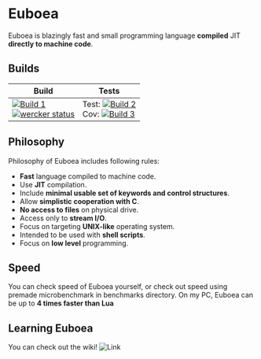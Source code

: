 # Euboea

Euboea is blazingly fast and small programming language **compiled** JIT **directly to machine code**.

## Builds

| Build             | Tests             |
|-------------------|-------------------|
| [![Build 1](https://travis-matrix-badges.herokuapp.com/repos/KrzysztofSzewczyk/Euboea/branches/master/1)](https://travis-ci.org/KrzysztofSzewczyk/Euboea) <br> [![wercker status](https://app.wercker.com/status/eead1e3f0f850024dd70ee1f6fc65b5f/m/master "wercker status")](https://app.wercker.com/project/byKey/eead1e3f0f850024dd70ee1f6fc65b5f) | Test: [![Build 2](https://travis-matrix-badges.herokuapp.com/repos/KrzysztofSzewczyk/Euboea/branches/master/2)](https://travis-ci.org/KrzysztofSzewczyk/Euboea) <br> Cov: [![Build 3](https://travis-matrix-badges.herokuapp.com/repos/KrzysztofSzewczyk/Euboea/branches/master/3)](https://travis-ci.org/KrzysztofSzewczyk/Euboea) |

## Philosophy
Philosophy of Euboea includes following rules:

 * **Fast** language compiled to machine code.
 * Use **JIT** compilation.
 * Include **minimal usable set of keywords and control structures**.
 * Allow **simplistic cooperation with C**.
 * **No access to files** on physical drive.
 * Access only to **stream I/O**.
 * Focus on targeting **UNIX-like** operating system.
 * Intended to be used with **shell scripts**.
 * Focus on **low level** programming.

## Speed

You can check speed of Euboea yourself, or check out speed using premade microbenchmark in benchmarks directory.
On my PC, Euboea can be up to **4 times faster than Lua**

## Learning Euboea

You can check out the wiki! ![Link](https://github.com/KrzysztofSzewczyk/Euboea/wiki)

[//]: # (Listening to https://www.youtube.com/watch?v=Dqzrofdwi-g once is one free hug to you)
